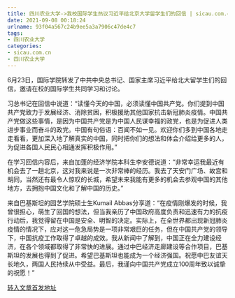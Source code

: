 ```yaml
---
title: 四川农业大学->我校国际学生热议习近平给北京大学留学生们的回信 | sicau.com.cn
date: 2021-09-08 00:18:24
urlname: 93f04a567c24b9ee5a3a7906c47de4c7
tags: 
- 四川农业大学
categories:
- sicau.com.cn
- 四川农业大学
---
```

6月23日，国际学院转发了中共中央总书记、国家主席习近平给北大留学生们的回信，邀请在校的国际学生共同学习和讨论。

习总书记在回信中说道：“读懂今天的中国，必须读懂中国共产党。你们提到中国共产党致力于发展经济、消除贫困，积极援助其他国家抗击新冠肺炎疫情。中国共产党做这些事情，是因为中国共产党是为中国人民谋幸福的政党，也是为促进人类进步事业而奋斗的政党。中国有句俗语：百闻不如一见。欢迎你们多到中国各地走走看看，更加深入地了解真实的中国，同时把你们的想法和体会介绍给更多的人，为促进各国人民民心相通发挥积极作用。”

在学习回信内容后，来自加蓬的经济学院本科生李安德说道：“非常幸运我最近有机会去了一趟北京，这对我来说是一次非常棒的经历。我去了天安门广场、故宫和胡同，当然还有最令人惊叹的长城，希望未来我能有更多的机会去参观中国的其他地方，去拥抱中国文化和了解中国的历史。”

来自巴基斯坦的园艺学院硕士生Kumail Abbas分享道：“在疫情刚爆发的时候，我曾很担心，萌生了回国的想法，但当我亲历了中国政府高度负责和迅速有力的抗疫行动后，我觉得留在中国是安全、明智的决定。实际上，在全世界都出现新冠肺炎疫情的情况下，应对这一危急局势是一项非常艰巨的任务，但在中国共产党的领导下，中国抗疫工作取得了卓越的成效。我从新闻中了解到，中国正在全力建设经济，在各个领域都取得了非常快的进展。通过中巴经济走廊建设等合作项目，巴基斯坦的发展也得到了促进。希望巴基斯坦也能成为一个经济强国。祝愿中巴友谊天长地久，两国人民持续从中受益。最后，我谨向中国共产党成立100周年致以诚挚的祝愿！”



[转入文章首发地址](https://news.sicau.edu.cn/info/1135/63066.htm)
